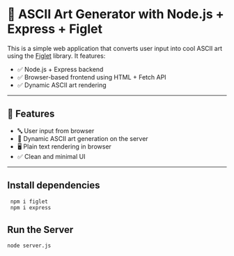 # 🎨 ASCII Art Generator with Node.js + Express + Figlet

This is a simple web application that converts user input into cool ASCII art using the [Figlet](https://www.npmjs.com/package/figlet) library. It features:

- ✅ Node.js + Express backend
- ✅ Browser-based frontend using HTML + Fetch API
- ✅ Dynamic ASCII art rendering

---

## 🧾 Features

- 🔤 User input from browser
- 🔁 Dynamic ASCII art generation on the server
- 🖥 Plain text rendering in browser
- ✅ Clean and minimal UI

---

## Install dependencies
```bash
 npm i figlet
 npm i express
```
## Run the Server
```bash
node server.js
